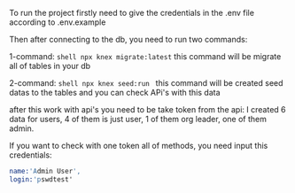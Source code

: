 To run the project firstly need to give the credentials in the .env file according to .env.example

Then after connecting to the db, you need to run two commands:

1-command:  ```shell npx knex migrate:latest``` 
this command will be migrate all of tables in your db

2-command: ```shell npx knex seed:run ```
this command will be created seed datas to the tables and you can check APi's with this data

after this work with api's you need to be take token from the api:
I created 6 data for users, 4 of them is just user, 1  of them org leader, one of them admin.

If you want to check with one token all of methods, you need input this credentials:
```s
name:'Admin User',
login:'pswdtest'
```